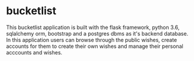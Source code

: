 # bucketlist
This bucketlist application is built with the flask framework, python 3.6, sqlalchemy orm, bootstrap and a postgres dbms as it's backend database. In this application users can browse through the public wishes, create accounts for them to create their own wishes and manage their personal acccounts and wishes.
